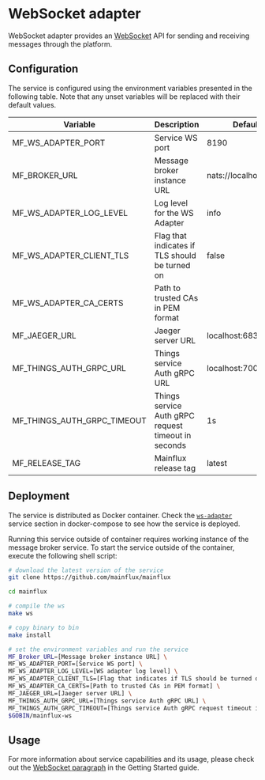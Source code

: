 # WebSocket adapter

WebSocket adapter provides an [WebSocket](https://en.wikipedia.org/wiki/WebSocket#:~:text=WebSocket%20is%20a%20computer%20communications,protocol%20is%20known%20as%20WebSockets.) API for sending and receiving messages through the platform.

## Configuration

The service is configured using the environment variables presented in the
following table. Note that any unset variables will be replaced with their
default values.

| Variable                     | Description                                         | Default               |
|------------------------------|-----------------------------------------------------|-----------------------|
| MF_WS_ADAPTER_PORT           | Service WS port                                     | 8190                  |
| MF_BROKER_URL                | Message broker instance URL                         | nats://localhost:4222 |
| MF_WS_ADAPTER_LOG_LEVEL      | Log level for the WS Adapter                        | info                  |
| MF_WS_ADAPTER_CLIENT_TLS     | Flag that indicates if TLS should be turned on      | false                 |
| MF_WS_ADAPTER_CA_CERTS       | Path to trusted CAs in PEM format                   |                       |
| MF_JAEGER_URL                | Jaeger server URL                                   | localhost:6831        |
| MF_THINGS_AUTH_GRPC_URL      | Things service Auth gRPC URL                        | localhost:7000        |
| MF_THINGS_AUTH_GRPC_TIMEOUT  | Things service Auth gRPC request timeout in seconds | 1s                    |
| MF_RELEASE_TAG | Mainflux release tag | latest |

## Deployment

The service is distributed as Docker container. Check the [`ws-adapter`](https://github.com/mainflux/mainflux/blob/master/docker/docker-compose.yml#L350-L368) service section in docker-compose to see how the service is deployed.  

Running this service outside of container requires working instance of the message broker service.
To start the service outside of the container, execute the following shell script:

```bash
# download the latest version of the service
git clone https://github.com/mainflux/mainflux

cd mainflux

# compile the ws
make ws

# copy binary to bin
make install

# set the environment variables and run the service
MF_Broker_URL=[Message broker instance URL] \
MF_WS_ADAPTER_PORT=[Service WS port] \
MF_WS_ADAPTER_LOG_LEVEL=[WS adapter log level] \
MF_WS_ADAPTER_CLIENT_TLS=[Flag that indicates if TLS should be turned on] \
MF_WS_ADAPTER_CA_CERTS=[Path to trusted CAs in PEM format] \
MF_JAEGER_URL=[Jaeger server URL] \
MF_THINGS_AUTH_GRPC_URL=[Things service Auth gRPC URL] \
MF_THINGS_AUTH_GRPC_TIMEOUT=[Things service Auth gRPC request timeout in seconds] \
$GOBIN/mainflux-ws
```

## Usage

For more information about service capabilities and its usage, please check out
the [WebSocket paragraph](https://mainflux.readthedocs.io/en/latest/messaging/#websocket) in the Getting Started guide.
